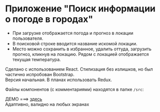 # Приложение "Поиск информации о погоде в городах"  
* При загрузке отображается погода и прогноз в локации пользователя.  
* В поисковой строке вводится название искомой локации.  
* Место можно сохранить в избранное, удалить оттуда, загрузить прогноз, кликнув на локацию. Рядом с локацией отображается текущая температура.  

Сделано с использованием React. Стилизация без излишков, но был частично испробован Bootstrap.  
Версия начальная. В планах использовать Redux.


Файлы компонентов (с комментариями) находятся в папке `/src`: 

ДЕМО ===> [здесь](https://srgmkv.github.io/weatherfinder/)  
Адаптивно, валидно на любых экранах